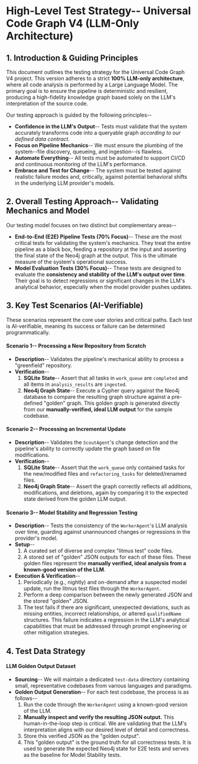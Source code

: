 # High-Level Test Strategy-- Universal Code Graph V4 (LLM-Only Architecture)

## 1. Introduction & Guiding Principles

This document outlines the testing strategy for the Universal Code Graph V4 project. This version adheres to a strict **100% LLM-only architecture**, where all code analysis is performed by a Large Language Model. The primary goal is to ensure the pipeline is deterministic and resilient, producing a high-fidelity knowledge graph based solely on the LLM's interpretation of the source code.

Our testing approach is guided by the following principles--

- **Confidence in the LLM's Output**-- Tests must validate that the system accurately transforms code into a queryable graph *according to our defined data contract*.
- **Focus on Pipeline Mechanics**-- We must ensure the plumbing of the system--file discovery, queueing, and ingestion--is flawless.
- **Automate Everything**-- All tests must be automated to support CI/CD and continuous monitoring of the LLM's performance.
- **Embrace and Test for Change**-- The system must be tested against realistic failure modes and, critically, against potential behavioral shifts in the underlying LLM provider's models.

## 2. Overall Testing Approach-- Validating Mechanics and Model

Our testing model focuses on two distinct but complementary areas--

-   **End-to-End (E2E) Pipeline Tests (70% Focus)**-- These are the most critical tests for validating the system's mechanics. They treat the entire pipeline as a black box, feeding a repository at the input and asserting the final state of the Neo4j graph at the output. This is the ultimate measure of the system's operational success.
-   **Model Evaluation Tests (30% Focus)**-- These tests are designed to evaluate the **consistency and stability of the LLM's output over time**. Their goal is to detect regressions or significant changes in the LLM's analytical behavior, especially when the model provider pushes updates.

## 3. Key Test Scenarios (AI-Verifiable)

These scenarios represent the core user stories and critical paths. Each test is AI-verifiable, meaning its success or failure can be determined programmatically.

#### Scenario 1-- Processing a New Repository from Scratch

-   **Description**-- Validates the pipeline's mechanical ability to process a "greenfield" repository.
-   **Verification**--
    1.  **SQLite State**-- Assert that all tasks in `work_queue` are `completed` and all items in `analysis_results` are `ingested`.
    2.  **Neo4j Graph State**-- Execute a Cypher query against the Neo4j database to compare the resulting graph structure against a pre-defined "golden" graph. This golden graph is generated directly from our **manually-verified, ideal LLM output** for the sample codebase.

#### Scenario 2-- Processing an Incremental Update

-   **Description**-- Validates the `ScoutAgent`'s change detection and the pipeline's ability to correctly update the graph based on file modifications.
-   **Verification**--
    1.  **SQLite State**-- Assert that the `work_queue` only contained tasks for the new/modified files and `refactoring_tasks` for deleted/renamed files.
    2.  **Neo4j Graph State**-- Assert the graph correctly reflects all additions, modifications, and deletions, again by comparing it to the expected state derived from the golden LLM output.

#### Scenario 3-- Model Stability and Regression Testing

-   **Description**-- Tests the consistency of the `WorkerAgent`'s LLM analysis over time, guarding against unannounced changes or regressions in the provider's model.
-   **Setup**--
    1.  A curated set of diverse and complex "litmus test" code files.
    2.  A stored set of "golden" JSON outputs for each of these files. These golden files represent the **manually verified, ideal analysis from a known-good version of the LLM**.
-   **Execution & Verification**--
    1.  Periodically (e.g., nightly) and on-demand after a suspected model update, run the litmus test files through the `WorkerAgent`.
    2.  Perform a deep comparison between the newly generated JSON and the stored "golden" JSON.
    3.  The test fails if there are significant, unexpected deviations, such as missing entities, incorrect relationships, or altered `qualifiedName` structures. This failure indicates a regression in the LLM's analytical capabilities that must be addressed through prompt engineering or other mitigation strategies.

## 4. Test Data Strategy

#### LLM Golden Output Dataset

-   **Sourcing**-- We will maintain a dedicated `test-data` directory containing small, representative codebases from various languages and paradigms.
-   **Golden Output Generation**-- For each test codebase, the process is as follows--
    1. Run the code through the `WorkerAgent` using a known-good version of the LLM.
    2. **Manually inspect and verify the resulting JSON output.** This human-in-the-loop step is critical. We are validating that the LLM's interpretation aligns with our desired level of detail and correctness.
    3. Store this verified JSON as the "golden output".
    4. This "golden output" is the ground truth for all correctness tests. It is used to generate the expected Neo4j state for E2E tests and serves as the baseline for Model Stability tests.